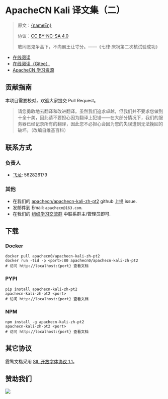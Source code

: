 <!--
    需要填充的占位符：
    
    README.md
    
        ApacheCN Kali 译文集（二）：文档中文名
        {nameEn}：文档英文名
        {urlEn}：文档原始链接
        kali2：域名前缀
        飞龙：负责人名称
        wizardforcel：负责人 Github 用户名
        562826179：负责人 QQ
        apachecn-kali-zh-pt2：ApacheCN 的 Github 仓库名称
        apachecn-kali-zh-pt2：DockerHub 仓库名称
        apachecn-kali-zh-pt2：PYPI 包名称
        apachecn-kali-zh-pt2：NPM 包名称
    
    CNAME
    
        kali2：域名前缀

    index.html
    
        ApacheCN Kali 译文集（二）：文档中文名
        #333：显示颜色
        apachecn-kali-zh-pt2：ApacheCN 的 Github 仓库名称

    asset/docsify-apachecn-footer.js
    
        apachecn-kali-zh-pt2：ApacheCN 的 Github 仓库名称
-->

# ApacheCN Kali 译文集（二）

> 原文：[{nameEn}]({urlEn})
> 
> 协议：[CC BY-NC-SA 4.0](http://creativecommons.org/licenses/by-nc-sa/4.0/)
> 
> 敢同恶鬼争高下，不向霸王让寸分。——《七律·庆祝第二次核试验成功》

* [在线阅读](https://kali2.apachecn.org)
* [在线阅读（Gitee）](https://apachecn.gitee.io/doc-template/)
* [ApacheCN 学习资源](http://docs.apachecn.org/)

## 贡献指南

本项目需要校对，欢迎大家提交 Pull Request。

> 请您勇敢地去翻译和改进翻译。虽然我们追求卓越，但我们并不要求您做到十全十美，因此请不要担心因为翻译上犯错——在大部分情况下，我们的服务器已经记录所有的翻译，因此您不必担心会因为您的失误遭到无法挽回的破坏。（改编自维基百科）

## 联系方式

### 负责人

* [飞龙](https://github.com/wizardforcel): 562826179

### 其他

*   在我们的 [apachecn/apachecn-kali-zh-pt2](https://github.com/apachecn/apachecn-kali-zh-pt2) github 上提 issue.
*   发邮件到 Email: `apachecn@163.com`.
*   在我们的 [组织学习交流群](https://www.apachecn.org/#/docs/join) 中联系群主/管理员即可.

## 下载

### Docker

```
docker pull apachecn0/apachecn-kali-zh-pt2
docker run -tid -p <port>:80 apachecn0/apachecn-kali-zh-pt2
# 访问 http://localhost:{port} 查看文档
```

### PYPI

```
pip install apachecn-kali-zh-pt2
apachecn-kali-zh-pt2 <port>
# 访问 http://localhost:{port} 查看文档
```

### NPM

```
npm install -g apachecn-kali-zh-pt2
apachecn-kali-zh-pt2 <port>
# 访问 http://localhost:{port} 查看文档
```

## 其它协议

霞鹜文楷采用 [SIL 开放字体协议 1.1](https://github.com/lxgw/LxgwWenKai/blob/main/SIL_Open_Font_License_1.1.txt)。

## 赞助我们

![](http://data.apachecn.org/img/about/donate.jpg)
